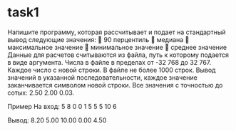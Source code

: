 # task1

Напишите программу, которая рассчитывает и подает на стандартный вывод следующие значения:
 90 перцентиль
 медиана
 максимальное значение
 минимальное значение
 среднее значение
Данные для расчетов считываются из файла, путь к которому подается в виде аргумента. Числа в файле в пределах от -32 768 до 32 767. Каждое число с новой строки. В файле не более 1000 строк.
Вывод значений в указанной последовательности, каждое значение заканчивается символом новой строки.
Все значения с точностью до сотых: 2.50 2.00 0.03.

Пример
На вход:
5
8
0
0
1
5
5
5
10
6

Вывод:
8.20
5.00
10.00
0.00
4.50
